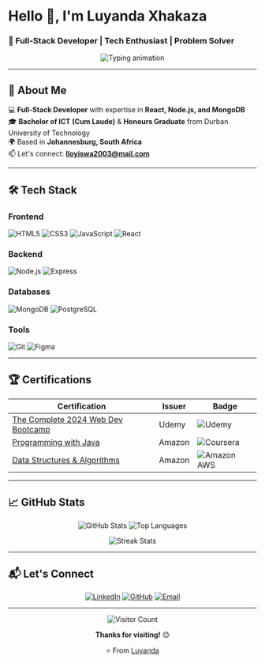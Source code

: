 #  Hello 👋, I'm Luyanda Xhakaza  
### 🚀 Full-Stack Developer | Tech Enthusiast | Problem Solver  

<div align="center">  
  <img src="https://readme-typing-svg.demolab.com?font=Fira+Code&pause=1000&color=72A1DE&width=435&lines=Building+scalable+web+apps;Passionate+about+UI%2FUX;Always+learning+%F0%9F%93%9A" alt="Typing animation" />  
</div>  

---

## 🌟 About Me  

💻 **Full-Stack Developer** with expertise in **React, Node.js, and MongoDB**  
🎓 **Bachelor of ICT (Cum Laude)** & **Honours Graduate** from Durban University of Technology  
🌍 Based in **Johannesburg, South Africa**  
📫 Let's connect: **lloyiswa2003@mail.com**  

---

## 🛠 Tech Stack  

### **Frontend**  
![HTML5](https://img.shields.io/badge/HTML5-E34F26?style=for-the-badge&logo=html5&logoColor=white)
![CSS3](https://img.shields.io/badge/CSS3-1572B6?style=for-the-badge&logo=css3&logoColor=white)
![JavaScript](https://img.shields.io/badge/JavaScript-F7DF1E?style=for-the-badge&logo=javascript&logoColor=black)
![React](https://img.shields.io/badge/React-61DAFB?style=for-the-badge&logo=react&logoColor=black)

### **Backend**  
![Node.js](https://img.shields.io/badge/Node.js-339933?style=for-the-badge&logo=node.js&logoColor=white)
![Express](https://img.shields.io/badge/Express-000000?style=for-the-badge&logo=express&logoColor=white)

### **Databases**  
![MongoDB](https://img.shields.io/badge/MongoDB-47A248?style=for-the-badge&logo=mongodb&logoColor=white)
![PostgreSQL](https://img.shields.io/badge/PostgreSQL-4169E1?style=for-the-badge&logo=postgresql&logoColor=white)

### **Tools**  
![Git](https://img.shields.io/badge/Git-F05032?style=for-the-badge&logo=git&logoColor=white)
![Figma](https://img.shields.io/badge/Figma-F24E1E?style=for-the-badge&logo=figma&logoColor=white)

---

## 🏆 Certifications  

| Certification | Issuer | Badge |
|--------------|--------|-------|
| [The Complete 2024 Web Dev Bootcamp](https://ude.my/UC-3e3158ff-5e22-4208-9a6e-b04c363c1a42) | Udemy | ![Udemy](https://img.shields.io/badge/Udemy-EC5252?style=flat-square&logo=Udemy&logoColor=white) |
| [Programming with Java](https://coursera.org/verify/YMKNXKS4QSDR) | Amazon | ![Coursera](https://img.shields.io/badge/Coursera-0056D2?style=flat-square&logo=Coursera&logoColor=white) |
| [Data Structures & Algorithms](https://coursera.org/verify/T89XVJMQI8WD) | Amazon | ![Amazon AWS](https://img.shields.io/badge/Amazon_AWS-FF9900?style=flat-square&logo=amazonaws&logoColor=white) |

---

## 📈 GitHub Stats  

<div align="center">
  
  ![GitHub Stats](https://github-readme-stats.vercel.app/api?username=luyandaaaa&show_icons=true&theme=radical&hide_border=true)
  ![Top Languages](https://github-readme-stats.vercel.app/api/top-langs/?username=luyandaaaa&layout=compact&theme=radical&hide_border=true)
  
  ![Streak Stats](https://streak-stats.demolab.com/?user=luyandaaaa&theme=radical&hide_border=true)
  
</div>

---

## 📬 Let's Connect  

<div align="center">

[![LinkedIn](https://img.shields.io/badge/LinkedIn-0077B5?style=for-the-badge&logo=linkedin&logoColor=white)](https://www.linkedin.com/in/luyanda-xhakaza-0505b4255)
[![GitHub](https://img.shields.io/badge/GitHub-100000?style=for-the-badge&logo=github&logoColor=white)](https://github.com/luyandaaaa)
[![Email](https://img.shields.io/badge/Gmail-D14836?style=for-the-badge&logo=gmail&logoColor=white)](mailto:lloyiswa2003@mail.com)

</div>

---

<div align="center">
  
  ![Visitor Count](https://komarev.com/ghpvc/?username=luyandaaaa&color=blueviolet&style=flat-square)
  
  **Thanks for visiting!** 😊 
  
  ⭐️ From [Luyanda](https://github.com/luyandaaaa)
  
</div>
